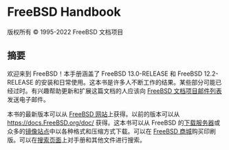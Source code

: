 # FreeBSD Handbook

版权所有 © 1995-2022 FreeBSD 文档项目

## 摘要

欢迎来到 FreeBSD！本手册涵盖了 FreeBSD 13.0-RELEASE 和 FreeBSD 12.2-RELEASE 的安装和日常使用。这本书是许多人不断工作的结果。某些部分可能已经过时。有兴趣帮助更新和扩展这篇文档的人应该向 [FreeBSD 文档项目邮件列表](https://lists.freebsd.org/subscription/freebsd-doc) 发送电子邮件。

本书的最新版本可以从 [FreeBSD 网站](https://www.freebsd.org/)上获得。以前的版本可以从 <https://docs.FreeBSD.org/doc/> 获得。这本书可以从 FreeBSD 的[下载服务器](https://download.freebsd.org/doc/)或众多的[镜像站点](https://docs.freebsd.org/en/books/handbook/mirrors#mirrors)中以各种格式和压缩方式下载。可以在 [FreeBSD 商城](https://www.freebsdmall.com/)购买印刷版。可以在[搜索页面](https://www.freebsd.org/search/)上对手册和其他文件进行搜索。
